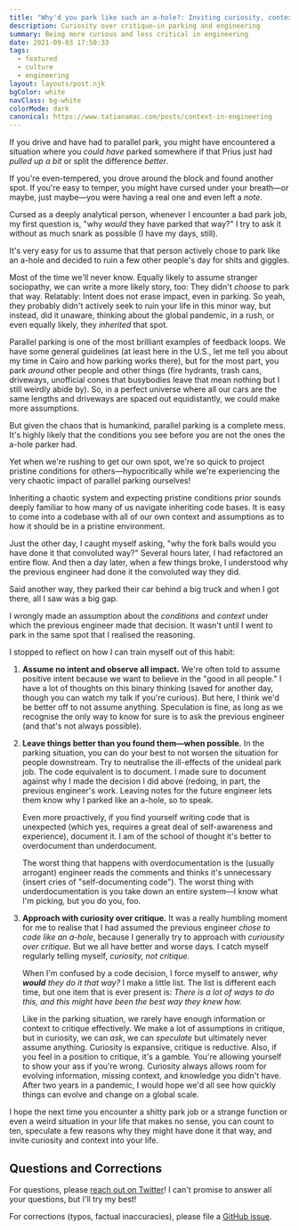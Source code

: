 ```yaml
---
title: "Why'd you park like such an a-hole?: Inviting curiosity, context into engineering, our lives"
description: Curiosity over critique—in parking and engineering
summary: Being more curious and less critical in engineering
date: 2021-09-03 17:50:33
tags:
  - featured
  - culture
  - engineering
layout: layouts/post.njk
bgColor: white
navClass: bg-white
colorMode: dark
canonical: https://www.tatianamac.com/posts/context-in-engineering
---
```


If you drive and have had to parallel park, you might have encountered a situation where you _could have_ parked somewhere if that Prius just had _pulled up a bit_ or split the difference _better_.

If you're even-tempered, you drove around the block and found another spot. If you're easy to temper, you might have cursed under your breath—or maybe, just maybe—you were having a real one and even left a _note_.

Cursed as a deeply analytical person, whenever I encounter a bad park job, my first question is, "why _would_ they have parked that way?" I try to ask it without as much snark as possible (I have my days, still).

It's very easy for us to assume that that person actively chose to park like an a-hole and decided to ruin a few other people's day for shits and giggles.

Most of the time we'll never know. Equally likely to assume stranger sociopathy, we can write a more likely story, too: They didn't _choose_ to park that way. Relatably: Intent does not erase impact, even in parking. So yeah, they probably didn't actively seek to ruin your life in this minor way, but instead, did it unaware, thinking about the global pandemic, in a rush, or even equally likely, they _inherited_ that spot.

Parallel parking is one of the most brilliant examples of feedback loops. We have some general guidelines (at least here in the U.S., let me tell you about my time in Cairo and how parking works there), but for the most part, you park _around_ other people and other things (fire hydrants, trash cans, driveways, unofficial cones that busybodies leave that mean nothing but I still weirdly abide by). So, in a perfect universe where all our cars are the same lengths and driveways are spaced out equidistantly, we could make more assumptions.

But given the chaos that is humankind, parallel parking is a complete mess. It's highly likely that the conditions you see before you are not the ones the a-hole parker had.

Yet when we're rushing to get our own spot, we're so quick to project pristine conditions for others—hypocritically while we're experiencing the very chaotic impact of parallel parking ourselves!

Inheriting a chaotic system and expecting pristine conditions prior sounds deeply familiar to how many of us navigate inheriting code bases. It is easy to come into a codebase with all of our own context and assumptions as to how it should be in a pristine environment.

Just the other day, I caught myself asking, "why the fork balls would you have done it that convoluted way?" Several hours later, I had refactored an entire flow. And then a day later, when a few things broke, I understood why the previous engineer had done it the convoluted way they did.

Said another way, they parked their car behind a big truck and when I got there, all I saw was a big gap.

I wrongly made an assumption about the _conditions_ and _context_ under which the previous engineer made that decision. It wasn't until I went to park in the same spot that I realised the reasoning.

I stopped to reflect on how I can train myself out of this habit:

1. **Assume no intent and observe all impact.** We're often told to assume positive intent because we want to believe in the "good in all people." I have a lot of thoughts on this binary thinking (saved for another day, though you can watch my talk if you're curious). But here, I think we'd be better off to not assume anything. Speculation is fine, as long as we recognise the only way to know for sure is to ask the previous engineer (and that's not always possible).

2. **Leave things better than you found them—when possible.** In the parking situation, you can do your best to not worsen the situation for people downstream. Try to neutralise the ill-effects of the unideal park job. The code equivalent is to document. I made sure to document against why I made the decision I did above (redoing, in part, the previous engineer's work. Leaving notes for the future engineer lets them know why I parked like an a-hole, so to speak.

   Even more proactively, if you find yourself writing code that is unexpected (which yes, requires a great deal of self-awareness and experience), document it. I am of the school of thought it's better to overdocument than underdocument.

   The worst thing that happens with overdocumentation is the (usually arrogant) engineer reads the comments and thinks it's unnecessary (insert cries of "self-documenting code"). The worst thing with underdocumentation is you take down an entire system—I know what I'm picking, but you do you, foo.

3. **Approach with curiosity over critique.** It was a really humbling moment for me to realise that I had assumed the previous engineer _chose to code like an a-hole_, because I generally try to approach with _curiousity over critique._ But we all have better and worse days. I catch myself regularly telling myself, _curiosity, not critique._

   When I'm confused by a code decision, I force myself to answer, _why **would** they do it that way?_ I make a little list. The list is different each time, but one item that is ever present is: _There is a lot of ways to do this, and this might have been the best way they knew how._

   Like in the parking situation, we rarely have enough information or context to critique effectively. We make a lot of assumptions in critique, but in curiosity, we can _ask_, we can _speculate_ but ultimately never assume anything. Curiosity is expansive, critique is reductive.
   Also, if you feel in a position to critique, it's a gamble. You're allowing yourself to show your ass if you're wrong. Curiosity always allows room for evolving information, missing context, and knowledge you didn't have. After two years in a pandemic, I would hope we'd all see how quickly things can evolve and change on a global scale.

I hope the next time you encounter a shitty park job or a strange function or even a weird situation in your life that makes no sense, you can count to ten, speculate a few reasons why they might have done it that way, and invite curiosity and context into your life.

## Questions and Corrections

For questions, please [reach out on Twitter](https://www.twitter.com/TatianaTMac)! I can't promise to answer all your questions, but I'll try my best!

For corrections (typos, factual inaccuracies), please file a [GitHub issue](https://github.com/tatianamac/tm11ty/issues).
